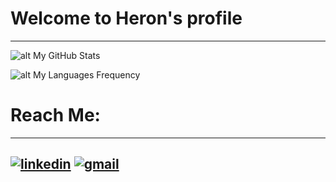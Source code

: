 # Welcome to Heron's profile
---
![alt My GitHub Stats](https://github-readme-stats.vercel.app/api?username=heronoa&count_private=true&show_icons=true&hide=issues&title_color=fff&icon_color=79ff97&text_color=16FF01&bg_color=131313&border_color=16FF01)

![alt My Languages Frequency ](https://github-readme-stats.vercel.app/api?username=heronoa&count_private=true&show_icons=true&hide=issues&title_color=fff&icon_color=79ff97&text_color=16FF01&bg_color=131313&border_color=16FF01)

 # Reach Me:
---
[![linkedin](https://img.shields.io/badge/LinkedIn-0077B5?style=for-the-badge&logo=linkedin&logoColor=white)][1]
[![gmail](https://img.shields.io/badge/Gmail-D14836?style=for-the-badge&logo=gmail&logoColor=white)][2]
---
[1]: https://www.linkedin.com/in/heron-amaral-49a9a1179/
[2]: heron.amaral@gmail.com
